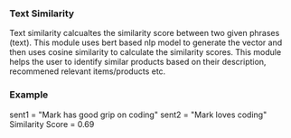 ### Text Similarity
Text similarity calcualtes the similarity score between two given phrases (text). This module uses bert based nlp model to generate the vector and then uses cosine similarity to calculate the similarity scores. This module helps the user to identify similar products based on their description, recommened relevant items/products etc. 

### Example
sent1 = "Mark has good grip on coding"
sent2 = "Mark loves coding"
Similarity Score = 0.69
